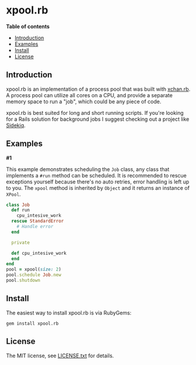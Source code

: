 # xpool.rb

**Table of contents**

* [Introduction](#introduction)
* [Examples](#examples)
* [Install](#install)
* [License](#license)

## <a id='introduction'>Introduction</a>

xpool.rb is an implementation of a process pool that was built with
[xchan.rb](https://github.com/rg-3/xchan.rb). A process pool can utilize all
cores on a CPU, and provide a separate memory space to run a "job", which could
be any piece of code.

xpool.rb is best suited for long and short running scripts. If you're looking
for a Rails solution for background jobs I suggest checking out a project
like [Sidekiq](https://github.com/mperham/sidekiq).

## <a id='examples'>Examples</a>

**#1**

This example demonstrates scheduling the `Job` class, any class that implements 
a `#run` method can be scheduled. It is recommended to rescue exceptions yourself
because there's no auto retries, error handling is left up to you. The `xpool` 
method is inherited by `Object` and it returns an instance of `XPool`. 

```ruby
class Job
  def run
    cpu_intesive_work
  rescue StandardError
    # Handle error
  end

  private

  def cpu_intesive_work
  end
end
pool = xpool(size: 2)
pool.schedule Job.new
pool.shutdown
```

## <a id="install">Install</a>

The easiest way to install xpool.rb is via RubyGems:

    gem install xpool.rb

## <a id="license">License</a>

The MIT license, see [LICENSE.txt](./LICENSE.txt) for details.

